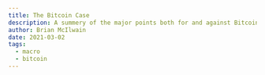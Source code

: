 ```yaml
---
title: The Bitcoin Case
description: A summery of the major points both for and against Bitcoin and cryptocurrencies in general.
author: Brian McIlwain
date: 2021-03-02
tags:
  - macro
  - bitcoin
---
```

